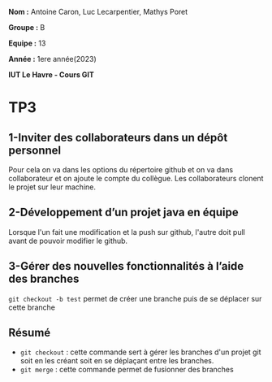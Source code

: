 **Nom :** Antoine Caron, Luc Lecarpentier, Mathys Poret

**Groupe :** B

**Equipe :** 13

**Année :** 1ere année(2023)

**IUT Le Havre - Cours GIT**

# TP3

## 1-Inviter des collaborateurs dans un dépôt personnel

Pour cela on va dans les options du répertoire github et on va dans collaborateur et on ajoute le compte du collègue.
Les collaborateurs clonent le projet sur leur machine.

## 2-Développement d’un projet java en équipe

Lorsque l'un fait une modification et la push sur github, l'autre doit pull avant de pouvoir modifier le github.

## 3-Gérer des nouvelles fonctionnalités à l’aide des branches

```git checkout -b test``` permet de créer une branche puis de se déplacer sur cette branche 

## Résumé

- ```git checkout``` : cette commande sert à gérer les branches d'un projet git soit en les créant soit en se déplaçant entre les branches.
- ```git merge``` : cette commande permet de fusionner des branches
